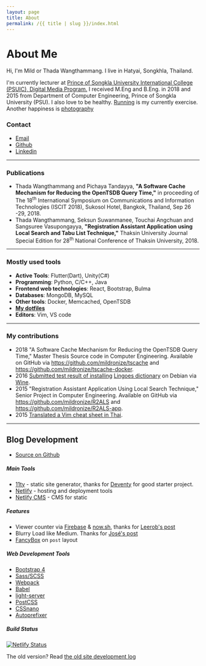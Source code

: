 ```yaml
---
layout: page
title: About
permalink: /{{ title | slug }}/index.html
---
```


<h1 class="page-title">About Me</h1>

 <!-- <div style="margin: 0 auto; width: 200px" class="resume-profile">
    <img alt="my profile" class="resume-profile" src="{{ site.site_image_prefix }}/my-profile.jpg">
  </div> -->

 <p>Hi, I'm Mild or Thada Wangthammang. I live in Hatyai, Songkhla, Thailand. </p>
      <p>I'm currently lecturer at <a href="https://www.uic.psu.ac.th/" target="blank">Prince of Songkla University International College (PSUIC), Digital Media Program.</a> I received M.Eng and B.Eng. in 2018 and 2015 from Department of Computer Engineering, Prince of
      Songkla University (PSU). I also love to be healthy. <a href="https://connect.garmin.com/modern/profile/6bbc2036-215a-42b6-b8ab-179c7672fabc">Running</a> is my currently exercise. Another happiness is <a href="https://www.flickr.com/photos/mildronize">photography</a> </p>
    
### Contact
<ul class="about-contact">
  <li>
    <a class="about-user-link" href="mailto:{{ metadata.contacts.email }}"><i class="fas fa-envelope"></i><span class="about-user-link-title">Email</span></a>
  </li>
  <li>
    <a class="about-user-link" href="{{ metadata.contacts.github }}"><i class="fab fa-github"></i><span class="about-user-link-title">Github</span></a>
  </li>
  <li>
    <a class="about-user-link" href="{{ metadata.contacts.linkedin }}"><i class="fab fa-linkedin"></i><span class="about-user-link-title">Linkedin</span></a>
  </li>
</ul>

<hr>

### Publications
- Thada Wangthammang and Pichaya Tandayya, **"A Software Cache Mechanism for Reducing the OpenTSDB Query Time,"** in proceeding of The 18<sup>th</sup> International Symposium on Communications and Information Technologies (ISCIT 2018), Sukosol Hotel, Bangkok, Thailand, Sep 26 -29, 2018.
- Thada Wangthammang, Seksun Suwanmanee, Touchai Angchuan and Sangsuree Vasupongayya, **"Registration Assistant Application using Local Search and Tabu List Technique,"** Thaksin University Journal Special Edition for 28<sup>th</sup> National Conference of Thaksin University, 2018.

----

### Mostly used tools
- **Active Tools**: Flutter(Dart), Unity(C#)
- **Programming**: Python, C/C++, Java
- **Frontend web technologies**: React, Bootstrap, Bulma
- **Databases**: MongoDB, MySQL
- **Other tools**: Docker, Memcached, OpenTSDB
- **[My dotfiles](https://github.com/mildronize/dotfiles)**
- **Editors**: Vim, VS code

----

### My contributions
- 2018 "A Software Cache Mechanism for Reducing the OpenTSDB Query Time," Master Thesis Source code in Computer Engineering. Available on GitHub via <https://github.com/mildronize/tscache> and <https://github.com/mildronize/tscache-docker>. 
- 2016 [Submitted test result of installing](https://appdb.winehq.org/objectManager.php?sClass=version&iId=33492) [Lingoes dictionary](http://www.lingoes.net/) on Debian via [Wine](https://www.winehq.org/). 
- 2015 "Registration Assistant Application Using Local Search Technique," Senior Project in Computer Engineering.
Available on GitHub via <https://github.com/mildronize/R2ALS> and <https://github.com/mildronize/R2ALS-app>. 
- 2015 [Translated a Vim cheat sheet in Thai](http://vim.rtorr.com/lang/th/).

----

## Blog Development

<ul class="about-contact">
<li>
    <a class="about-user-link" target="_blank" href="https://github.com/mildronize/next"><i class="fab fa-github"></i><span class="about-user-link-title">Source on Github</span></a>
  </li>
</ul>

##### Main Tools
- [11ty](https://www.11ty.io/) - static site generator, thanks for [Deventy](https://github.com/ianrose/deventy) for good starter project.
- [Netlify](https://www.netlify.com/) - hosting and deployment tools
- [Netlify CMS](https://www.netlifycms.org) - CMS for static 

##### Features
- Viewer counter via [Firebase](https://firebase.google.com/) & [now.sh](now.sh), thanks for [Leerob's post](https://leerob.io/blog/real-time-post-views/)
- Blurry Load like Medium. Thanks for [
José's post](https://jmperezperez.com/medium-image-progressive-loading-placeholder/)
- [FancyBox](https://www.fancyapps.com/fancybox/3/) on `post` layout

##### Web Development Tools
- [Bootstrap 4](https://getbootstrap.com/)
- [Sass/SCSS](https://github.com/sass/node-sass)
- [Webpack](https://webpack.js.org/)
- [Babel](https://babeljs.io/)
- [light-server](https://github.com/txchen/light-server)
- [PostCSS](https://postcss.org/)
- [CSSnano](https://cssnano.co/)
- [Autoprefixer](https://github.com/postcss/autoprefixer)

##### Build Status

[![Netlify Status](https://api.netlify.com/api/v1/badges/c4bdd413-2764-44f3-8ba2-ac8326a4971e/deploy-status)](https://app.netlify.com/sites/mildronize/deploys)

The old version? Read [the old site development log](/posts/2015-05-06-my-blog-development/)